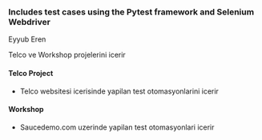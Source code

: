 <h3>Includes test cases using the Pytest framework and Selenium Webdriver</h3>

Eyyub Eren

Telco ve Workshop projelerini icerir

<h4>Telco Project</h4>

- Telco websitesi icerisinde yapilan test otomasyonlarini icerir


<h4>Workshop</h4>

- Saucedemo.com uzerinde yapilan test otomasyonlari icerir

